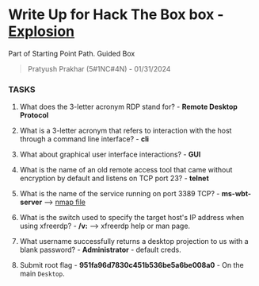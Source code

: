 # Write Up for Hack The Box box - [Explosion](https://app.hackthebox.com/starting-point?tier=0)

Part of Starting Point Path. Guided Box

> Pratyush Prakhar (5#1NC#4N) - 01/31/2024


### TASKS

1. What does the 3-letter acronym RDP stand for? - **Remote Desktop Protocol**

2. What is a 3-letter acronym that refers to interaction with the host through a command line interface? - **cli**

3. What about graphical user interface interactions? - **GUI**

4. What is the name of an old remote access tool that came without encryption by default and listens on TCP port 23? - **telnet**

5. What is the name of the service running on port 3389 TCP? - **ms-wbt-server** --> [nmap file](rustscan/main.nmap)

6. What is the switch used to specify the target host's IP address when using xfreerdp? - **/v:** -->  xfreerdp help or man page.

7. What username successfully returns a desktop projection to us with a blank password? - **Administrator** - default creds.

8. Submit root flag - **951fa96d7830c451b536be5a6be008a0** - On the main `Desktop`.
